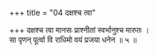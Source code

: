 +++
title = "04 दक्षश्च त्वा"

+++
दक्षश्च त्वा मानसः प्राश्नीतां स्वर्भानुश्च मारुतः ।  
सा पृणन् पूर्त्वा वि राधिमो वयं प्रजया धनेन ॥ ५ ॥